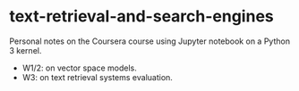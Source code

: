 # text-retrieval-and-search-engines

Personal notes on the Coursera course using Jupyter notebook on a Python 3 kernel.

* W1/2: on vector space models.
* W3: on text retrieval systems evaluation.